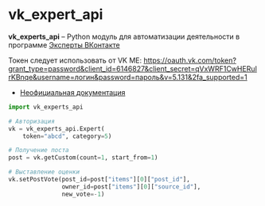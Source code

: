 # vk_expert_api

**vk_experts_api** – Python модуль для автоматизации деятельности в программе [Эксперты ВКонтакте](https://vk.com/vkexperts)


Токен следует использовать от VK ME: 
https://oauth.vk.com/token?grant_type=password&client_id=6146827&client_secret=qVxWRF1CwHERuIrKBnqe&username=логин&password=пароль&v=5.131&2fa_supported=1


* [Неофициальная документация](https://www.notion.so/VK-API-Experts-3a12796f3bdf45c4bf500d5005c32a78)


```python
import vk_experts_api

# Авторизация
vk = vk_experts_api.Expert(
    token="abcd", category=5)

# Получение поста
post = vk.getCustom(count=1, start_from=1)

# Выставление оценки
vk.setPostVote(post_id=post["items"][0]["post_id"],
               owner_id=post["items"][0]["source_id"],
               new_vote=-1)
```

